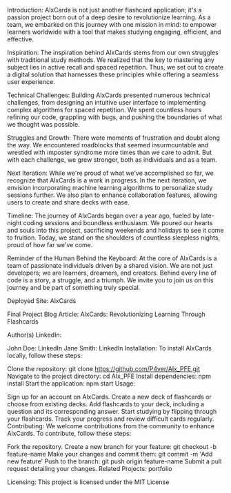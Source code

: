 
Introduction:
AlxCards is not just another flashcard application; it's a passion project born out of a deep desire to revolutionize learning. As a team, we embarked on this journey with one mission in mind: to empower learners worldwide with a tool that makes studying engaging, efficient, and effective.

Inspiration:
The inspiration behind AlxCards stems from our own struggles with traditional study methods. We realized that the key to mastering any subject lies in active recall and spaced repetition. Thus, we set out to create a digital solution that harnesses these principles while offering a seamless user experience.

Technical Challenges:
Building AlxCards presented numerous technical challenges, from designing an intuitive user interface to implementing complex algorithms for spaced repetition. We spent countless hours refining our code, grappling with bugs, and pushing the boundaries of what we thought was possible.

Struggles and Growth:
There were moments of frustration and doubt along the way. We encountered roadblocks that seemed insurmountable and wrestled with imposter syndrome more times than we care to admit. But with each challenge, we grew stronger, both as individuals and as a team.

Next Iteration:
While we're proud of what we've accomplished so far, we recognize that AlxCards is a work in progress. In the next iteration, we envision incorporating machine learning algorithms to personalize study sessions further. We also plan to enhance collaboration features, allowing users to create and share decks with ease.

Timeline:
The journey of AlxCards began over a year ago, fueled by late-night coding sessions and boundless enthusiasm. We poured our hearts and souls into this project, sacrificing weekends and holidays to see it come to fruition. Today, we stand on the shoulders of countless sleepless nights, proud of how far we've come.

Reminder of the Human Behind the Keyboard:
At the core of AlxCards is a team of passionate individuals driven by a shared vision. We are not just developers; we are learners, dreamers, and creators. Behind every line of code is a story, a struggle, and a triumph. We invite you to join us on this journey and be part of something truly special.

Deployed Site: AlxCards

Final Project Blog Article: AlxCards: Revolutionizing Learning Through Flashcards

Author(s) LinkedIn:

John Doe: LinkedIn
Jane Smith: LinkedIn
Installation:
To install AlxCards locally, follow these steps:

Clone the repository: git clone https://github.com/P4ver/Alx_PFE.git
Navigate to the project directory: cd Alx_PFE
Install dependencies: npm install
Start the application: npm start
Usage:

Sign up for an account on AlxCards.
Create a new deck of flashcards or choose from existing decks.
Add flashcards to your deck, including a question and its corresponding answer.
Start studying by flipping through your flashcards.
Track your progress and review difficult cards regularly.
Contributing:
We welcome contributions from the community to enhance AlxCards. To contribute, follow these steps:

Fork the repository.
Create a new branch for your feature: git checkout -b feature-name
Make your changes and commit them: git commit -m 'Add new feature'
Push to the branch: git push origin feature-name
Submit a pull request detailing your changes.
Related Projects:
portfolio 

Licensing:
This project is licensed under the MIT License 